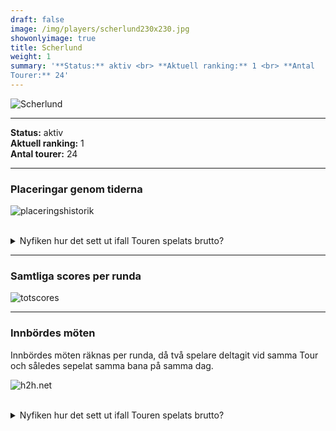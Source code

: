 ```yaml
---  
draft: false  
image: /img/players/scherlund230x230.jpg  
showonlyimage: true  
title: Scherlund  
weight: 1  
summary: '**Status:** aktiv <br> **Aktuell ranking:** 1 <br> **Antal
Tourer:** 24'  
---
```


![Scherlund](/img/players/scherlund230x230.jpg)

------------------------------------------------------------------------

**Status:** aktiv  
**Aktuell ranking:** 1  
**Antal tourer:** 24

------------------------------------------------------------------------

### Placeringar genom tiderna

![placeringshistorik](/playerstats/Scherlund.placing.net.png) <br><br>
<details> <summary>Nyfiken hur det sett ut ifall Touren spelats
brutto?</summary> <p>

![placeringshistorik](/playerstats/Scherlund.placing.gross.png) </p>
</details>

------------------------------------------------------------------------

### Samtliga scores per runda

![totscores](/playerstats/Scherlund.totscores.png)

------------------------------------------------------------------------

### Innbördes möten

Innbördes möten räknas per runda, då två spelare deltagit vid samma Tour
och således sepelat samma bana på samma dag.

![h2h.net](/playerstats/Scherlund.h2h.net.png) <br><br> <details>
<summary>Nyfiken hur det sett ut ifall Touren spelats brutto?</summary>
<p>

![h2h.gross](/playerstats/Scherlund.h2h.gross.png) </p> </details>
